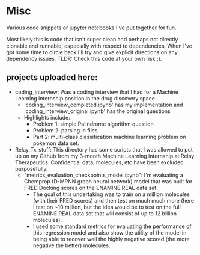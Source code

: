# Misc
Various code snippets or jupyter notebooks I've put together for fun.

Most likely this is code that isn't super clean and perhaps not directly clonable and runnable, especially with respect to dependencies. When I've got some time to circle back I'll try and give explicit directions on any dependency issues.
TLDR: Check this code at your own risk ;).

## projects uploaded here:
- coding_interview: Was a coding interview that I had for a Machine Learning internship position in the drug discovery space.
  - 'coding_interview_completed.ipynb' has my implementation and 'coding_interview_original.ipynb' has the original questions
  - Highlights include:
    - Problem 1: simple Palindrome algorithm question
    - Problem 2: parsing in files
    - Part 2: multi-class classification machine learning problem on pokemon data set.
- Relay_Tx_stuff: This directory has some scripts that I was allowed to put up on my Github from my 3-month Machine Learning internship at Relay Therapeutics. Confidential data, molecules, etc have been excluded purposefully.
  - "metrics_evaluation_checkpoints_model.ipynb": I'm evaluating a Chemprop (D-MPNN graph neural network) model that was built for FRED Docking scores on the ENAMINE REAL data set.
    - The goal of this undertaking was to train on a million molecules (with their FRED scores) and then test on much much more (here I test on ~10 million, but the idea would be to test on the full ENAMINE REAL data set that will consist of up to 12 billion molecules).
    - I used some standard metrics for evaluating the performance of this regression model and also show the utility of the model in being able to recover well the highly negative scored (the more negative the better) molecules.
